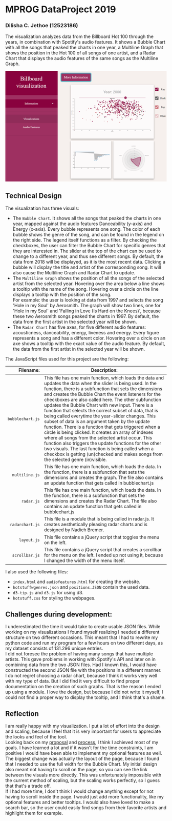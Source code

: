# MPROG DataProject 2019
### Dilisha C. Jethoe (12523186)

The visualization analyzes data from the Billboard Hot 100 through the years, in combination with Spotify's audio features. It shows a Bubble Chart with all the songs that peaked the charts in one year, a Multiline Graph that shows the position in the Hot 100 of all songs of one artist, and a Radar Chart that displays the audio features of the same songs as the Multiline Graph.

![Image cannot be displayed](assets/demo3.PNG)

## Technical Design

The visualization has three visuals:
* The `Bubble Chart`. It shows all the songs that peaked the charts in one year, mapped against the audio features Danceability (y-axis) and Energy (x-axis). Every bubble represents one song. The color of each bubble shows the genre of the song, and can be found in the legend on the right side. The legend itself functions as a filter. By checking the checkboxes, the user can filter the Bubble Chart for specific genres that they are interested in. The slider at the top of the chart can be used to change to a different year, and thus see different songs. By default, the data from 2018 will be displayed, as it is the most recent data. Clicking a bubble will display the title and artist of the corresponding song. It will also cause the Multiline Graph and Radar Chart to update.
* The `Multiline Graph` shows the position of all the songs of the selected artist from the selected year. Hovering over the area below a line shows a tooltip with the name of the song. Hovering over a circle on the line displays a tooltip with the position of the song. <br>
For example: the user is looking at data from 1997 and selects the song 'Hole in my Soul' by Aerosmith. The graph will show two lines, one for 'Hole in my Soul' and 'Falling in Love (Is Hard on the Knees)', because these two Aerosmith songs peaked the charts in 1997. By default, the data from the first artist in the selected year will be shown.
* The `Radar Chart` has five axes, for five different audio features: acousticness, danceability, energy, liveness and energy. Every figure represents a song and has a different color. Hovering over a circle on an axe shows a tooltip with the exact value of the audio feature. By default, the data from the first artist in the selected year will be shown.

The JavaScript files used for this project are the following:

|          Filename: | Description:                                                                                                                                                                                                                                                                                                                                                                                                                                                                                                                                                                                                                                                                                                                                                                                                                                                                                 |
|-------------------:|----------------------------------------------------------------------------------------------------------------------------------------------------------------------------------------------------------------------------------------------------------------------------------------------------------------------------------------------------------------------------------------------------------------------------------------------------------------------------------------------------------------------------------------------------------------------------------------------------------------------------------------------------------------------------------------------------------------------------------------------------------------------------------------------------------------------------------------------------------------------------------------------|
| ``bubblechart.js`` | This file has one main function, which loads the data and updates the data when the slider is being used. In the function, there is a subfunction that sets the dimensions and creates the Bubble Chart the event listeners for the checkboxes are also called here. The other subfunction updates the Bubble Chart with  new input. There is a function that selects the correct subset of data, that is being called everytime the year-slider changes. This subset of data is an argument taken by the update function. There is a function that gets triggered when a circle is being clicked. It creates an array of indexes where all songs from the selected artist occur. This function also triggers the update functions for the other two visuals. The last function is being called when a checkbox is getting (un)checked and makes songs from the selected genre (in)visible.  |
|   ``multiline.js`` | This file has one main function, which loads the data. In the function, there is a subfunction that sets the dimensions and creates the graph. The file also contains an update function that gets called in bubblechart.js                                                                                                                                                                                                                                                                                                                                                                                                                                                                                                                                                                                                                                                                  |
|       ``radar.js`` | This file has one main function, which loads the data. In the function, there is a subfunction that sets the dimensions and creates the Radar Chart. The file also contains an update function that gets called in bubblechart.js                                                                                                                                                                                                                                                                                                                                                                                                                                                                                                                                                                                                                                                            |
|  ``radarchart.js`` | This file is a module that is being called in radar.js. It creates aesthetically pleasing radar charts and is designed by Nadieh Bremer.                                                                                                                                                                                                                                                                                                                                                                                                                                                                                                                                                                                                                                                                                                                                                     |
| ``layout.js``      | This file contains a jQuery script that toggles the menu on the left.                                                                                                                                                                                                                                                                                                                                                                                                                                                                                                                                                                                                                                                                                                                                                                                                                        |
| ``scrollbar.js``   | This file contains a jQuery script that creates a scrollbar for the menu on the left. I ended up not using it, because I changed the width of the menu itself.                                                                                                                                                                                                                                                                                                                                                                                                                                                                                                                                                                                                                                                                                                                               |

I also used the following files:
* `index.html` and `audiofeatures.html` for creating the website.
* ``hotstuffwgenres.json`` and ``positions.JSON`` contain the used data.
* `d3-tip.js` and `d3.js` for using d3.
* ``hotstuff.css`` for styling the webpages.

## Challenges during development:
I underestimated the time it would take to create usable JSON files. While working on my visualizations I found myself realizing I needed a different structure on two different occasions. This meant that I had to rewrite my python code and run my program for a few hours on two different days, as my dataset consists of 131.296 unique entries. <br>
I did not foresee the problem of having many songs that have multiple artists. This gave problems in working with Spotify's API and later on in combining data from the two JSON files. Had I known this, I would have constructed the second JSON file with the positions in a different manner. <br>
I do not regret choosing a radar chart, because I think it works very well with my type of data. But I did find it very difficult to find proper documentation on the creation of such graphs. That is the reason I ended up using a module. I love the design, but because I did not write it myself, I could not find a proper way to display the tooltip, and I think that's a shame.

## Reflection
I am really happy with my visualization. I put a lot of effort into the design and scaling, because I feel that it is very important for users to appreciate the looks and feel of the tool. <br>
Looking back on my [proposal](PROPOSAL.md) and [process](assets/PROCESS.md), I think I achieved most of my goals. I have learned a lot and if it wasn't for the time constraints, I am positive I would have been able to implement my optional features as well. The biggest change was actually the layout of the page, because I found that I needed to use the full width for the Bubble Chart. My initial design also meant not having to scroll on the page, so you can see the link between the visuals more directly. This was unfortunately impossible with the current method of scaling, but the scaling works perfectly, so I guess that that's a trade off. <br>
If I had more time, I don't think I would change anything except for not having to scroll inside the page. I would just add more functionality, like my optional features and better tooltips. I would also have loved to make a search bar, so the user could easily find songs from their favorite artists and highlight them for example. 

